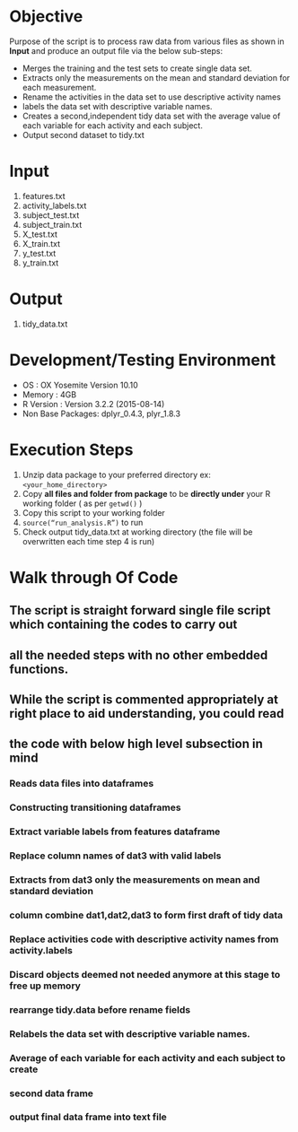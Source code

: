 # Objective 

Purpose of the script is to process raw data from various files as shown in **Input** and produce an output file via the below sub-steps:  
+ Merges the training and the test sets to create single data set.
+ Extracts only the measurements on the mean and standard deviation for each measurement.
+ Rename the activities in the data set to use descriptive activity names
+ labels the data set with descriptive variable names. 
+ Creates a second,independent tidy data set with the average value of each variable for each activity and each subject.
+ Output second dataset to tidy.txt

# Input

1. features.txt
2. activity_labels.txt
3. subject_test.txt
4. subject_train.txt
5. X_test.txt
6. X_train.txt 
7. y_test.txt
8. y_train.txt

# Output

1. tidy_data.txt

# Development/Testing Environment

+ OS : OX Yosemite Version 10.10
+ Memory : 4GB
+ R Version : Version 3.2.2 (2015-08-14)
+ Non Base Packages: dplyr_0.4.3, plyr_1.8.3  

# Execution Steps

1. Unzip data package to your preferred directory ex: `<your_home_directory>`
2. Copy **all files and folder from package** to be **directly under** your R working folder ( as per `getwd()` )
3. Copy this script  to your working folder
4. `source(“run_analysis.R”)` to run
5. Check output tidy_data.txt at working directory (the file will be overwritten each time step 4 is run)

# Walk through Of Code
## The script is straight forward single file script which containing the codes to carry out 
## all the needed steps with no other embedded functions.
## While the script is commented appropriately at right place to aid understanding, you could read 
## the code with below high level subsection in mind
  

### Reads data files into dataframes
### Constructing transitioning dataframes 
### Extract variable labels from features dataframe
### Replace column names of dat3 with valid labels   
### Extracts from dat3 only the measurements on mean and standard deviation 
### column combine dat1,dat2,dat3 to form first draft of tidy data
### Replace activities code with descriptive activity names from activity.labels 
### Discard objects deemed not needed anymore at this stage to free up memory
### rearrange tidy.data before rename fields
### Relabels the data set with descriptive variable names. 
### Average of each variable for each activity and each subject to create 
### second data frame 
### output final data frame into text file



